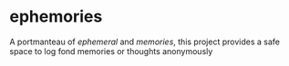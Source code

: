# ephemories

A portmanteau of _ephemeral_ and _memories_, this project provides a safe space to log fond memories or thoughts anonymously
